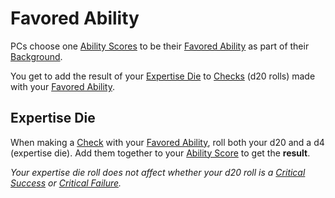 # Favored Ability

PCs choose one [Ability Scores](../Abilities/Ability%20Scores.md) to be their [Favored Ability](Favored%20Ability.md) as part of their [Background](Background.md).

You get to add the result of your [Expertise Die](Favored%20Ability.md#Expertise%20Die) to [Checks](../../Game%20Procedures/Core%20Procedures/Check.md) (d20 rolls) made with your [Favored Ability](Favored%20Ability.md).

## Expertise Die

When making a [Check](../../Game%20Procedures/Core%20Procedures/Check.md) with your [Favored Ability](Favored%20Ability.md), roll both your d20 and a d4 (expertise die). Add them together to your [Ability Score](../Abilities/Ability%20Scores.md) to get the **result**.

*Your expertise die roll does not affect whether your d20 roll is a [Critical Success](../../Game%20Procedures/Die%20Rolling%20Mechanics/Critical%20Success.md) or [Critical Failure](../../Game%20Procedures/Die%20Rolling%20Mechanics/Critical%20Failure.md).*
